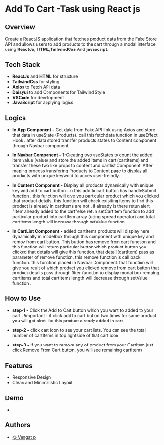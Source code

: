 # Add To Cart -Task using React js

## Overview

Create a ReactJS application that fetches product data from the Fake Store API and allows users to add products to the cart through a modal interface using **ReactJs**, **HTML**,**TailwindCss** And **javascript**.

## Tech Stack

- **ReactJs** and **HTML** for structure
- **TailwindCss** for styling
- **Axios** to Fetch API data
- **Daisyui** to add Components for Tailwind Style
- **VSCode** for development
- **JavaScript** for applying logics

## Logics

- **In App Component -** Get data from Fake API link using Axios and store that data in useState (Products). call this fetchdata function in useEffect Hook . after data stored transfer products states to Content component through Navbar component.

- **In Navbar Component -** 1-Creating two useStates to count the added item value (value) and store the added items in cart (cartItems) and transfer these two like props to content and cartlist Component. After maping process transfering Products to Content page to display all products with unique keyword to acces user-freindly.

- **In Content Component -** Display all products dynamically with unique key and add to cart button . In this add to cart button has handleSubmit function . this function will give you particular product which you clicked that product details. this function will check exisiting items to find this product is already in cartItems are not . if already is there retun alert "Item already added to the cart"else retun setCartItem function to add particular product into cartItem array (using spread operator) and total cartitems length will increase through setValue function

- **In CartList Component -** added cartItems products will display here dynamically in modelbox through this component with unique key and remov from cart button. This button has remove from cart function and this function will return particular button which product button you clicked that details will give this function. that detail (cartItem) pass as parameter of remove function. this remove function is call back function. this function placed in Navbar Component. that function will give you reult of which product you clicked remove from cart button that product details pass through filter function to display modal box remaing cartItems and total cartItems length will decrease through setValue function .

## How to Use

- **step-1 -** Click the Add to Cart button which you want to added to your cart . !important - if click add to cart button two times for same product you will get alret like this product already added in cart

- **step-2 -** click cart icon to see your cart lists. You can see the total number of cartItems in top rightside of that cart icon

- **step-3 -** If you want to remove any of product from your CartItem just click Remove From Cart button. you will see remaining cartItems

## Features

- Responsive Design
- Clean and Minimalistic Layout

## Demo

-

## Authors

- [@ Vengat p](https://github.com/Vengat-P)
